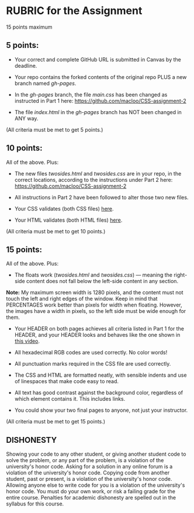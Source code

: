 # RUBRIC for the Assignment

15 points maximum

## 5 points:

* Your correct and complete GitHub URL is submitted in Canvas by the deadline.

* Your repo contains the forked contents of the original repo PLUS a new branch named *gh-pages*.

* In the *gh-pages* branch, the file *main.css* has been changed as instructed in Part 1 here: https://github.com/macloo/CSS-assignment-2  

* The file *index.html* in the *gh-pages* branch has NOT been changed in ANY way.

(All criteria must be met to get 5 points.)

## 10 points:

All of the above. Plus:

* The new files *twosides.html* and *twosides.css* are in your repo, in the correct locations, according to the instructions under Part 2 here:  https://github.com/macloo/CSS-assignment-2

* All instructions in Part 2 have been followed to alter those two new files.

* Your CSS validates (both CSS files) [here](https://jigsaw.w3.org/css-validator/).

* Your HTML validates (both HTML files) [here](https://html5.validator.nu/).

(All criteria must be met to get 10 points.)

## 15 points:

All of the above. Plus:

* The floats work (*twosides.html* and *twosides.css*) — meaning the right-side content does not fall below the left-side content in any section.

**Note:** My maximum screen width is 1280 pixels, and the content must not touch the left and right edges of the window. Keep in mind that PERCENTAGES work better than pixels for width when floating. However, the images have a width in pixels, so the left side must be wide enough for them.

* Your HEADER on both pages achieves all criteria listed in Part 1 for the HEADER, and your HEADER looks and behaves like the one shown in [this video](https://www.youtube.com/watch?v=RKXZBsOr0JM&list=PLZFU-W6LLeecJuSQh20QUU_gCmS30sLTB&index=31).

* All hexadecimal RGB codes are used correctly. No color words!

* All punctuation marks required in the CSS file are used correctly.

* The CSS and HTML are formatted neatly, with sensible indents and use of linespaces that make code easy to read.

* All text has good contrast against the background color, regardless of which element contains it. This includes links.

* You could show your two final pages to anyone, not just your instructor.

(All criteria must be met to get 15 points.)

## DISHONESTY

Showing your code to any other student, or giving another student code to solve the problem, or any part of the problem, is a violation of the university's honor code. Asking for a solution in any online forum is a violation of the university's honor code. Copying code from another student, past or present, is a violation of the university's honor code. Allowing anyone else to write code for you is a violation of the university's honor code. You must do your own work, or risk a failing grade for the entire course. Penalties for academic dishonesty are spelled out in the syllabus for this course.
